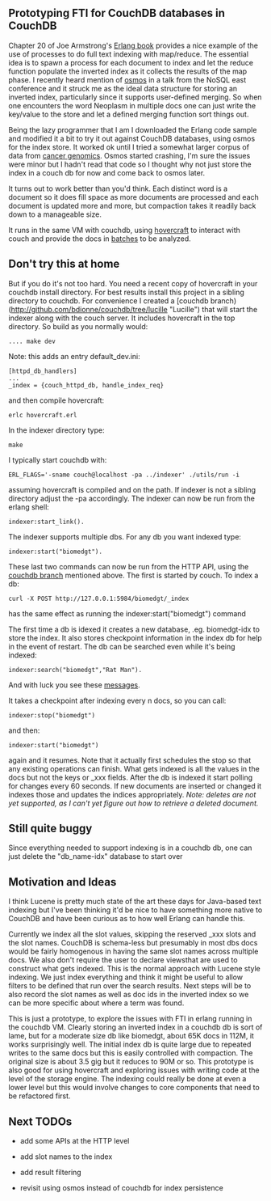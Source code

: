 ## Prototyping FTI for CouchDB databases in CouchDB

Chapter 20 of Joe Armstrong's <a href="http://www.pragprog.com/titles/jaerlang/programming-erlang">Erlang book</a> provides a nice example of the use of processes to do full text indexing with map/reduce. The essential idea is to spawn a process for each document to index and let the reduce function populate the inverted index as it collects the results of the map phase. I recently heard mention of <a href="http://dukesoferl.blogspot.com/2009/07/osmos.html">osmos</a> in a talk from the NoSQL east conference and it struck me as the ideal data structure for storing an inverted index, particularly since it supports user-defined merging. So when one encounters the word Neoplasm in multiple docs one can just write the key/value to the store and let a defined merging function sort things out.

Being the lazy programmer that I am I downloaded the Erlang code sample and modified it a bit to try it out against CouchDB databases, using osmos for the index store. It worked ok until I tried a somewhat larger corpus of data from <a href="http://bitdiddle.cloudant.com:5984/biomedgt/">cancer genomics</a>. Osmos started crashing, I'm sure the issues were minor but I hadn't read that code so I thought why not just store the index in a couch db for now and come back to osmos later. 

It turns out to work better than you'd think. Each distinct word is a document so it does fill space as more documents are processed and each document is updated more and more, but compaction takes it readily back down to a manageable size.

It runs in the same VM with couchdb, using <a href="http://github.com/jchris/hovercraft">hovercraft</a> to interact with couch and provide the docs in <a href="http://github.com/bdionne/indexer/blob/master/indexer_couchdb_crawler.erl">batches</a> to be analyzed.

## Don't try this at home

But if you do it's not too hard. You need a recent copy of hovercraft in your couchdb install directory. For best results install this project in a sibling directory to couchdb. For convenience I created a [couchdb branch)(http://github.com/bdionne/couchdb/tree/lucille "Lucille") that will start the indexer along with the couch server. It includes hovercraft in the top directory. So build as you normally would:

    .... make dev

Note: this adds an entry default_dev.ini:

    [httpd_db_handlers]
    ...
    _index = {couch_httpd_db, handle_index_req}


and then compile hovercraft:

    erlc hovercraft.erl

In the indexer directory type:

    make

I typically start couchdb with:

    ERL_FLAGS='-sname couch@localhost -pa ../indexer' ./utils/run -i

assuming hovercraft is compiled and on the path. If indexer is not a sibling directory adjust the -pa accordingly. The indexer can now be run from the erlang shell:

    indexer:start_link().

The indexer supports multiple dbs. For any db you want indexed type:

    indexer:start("biomedgt").

These last two commands can now be run from the HTTP API, using the [couchdb branch](http://github.com/bdionne/couchdb/tree/lucille "Lucille") mentioned above. The first is started by couch. To index a db:

    curl -X POST http://127.0.0.1:5984/biomedgt/_index

has the same effect as running the indexer:start("biomedgt") command

The first time a db is idexed it creates a new database, .eg. biomedgt-idx to store the index. It also stores checkpoint information in the index db for help in the event of restart. The db can be searched even while it's being indexed:

    indexer:search("biomedgt","Rat Man").
    

And with luck you see these <a href="http://gist.github.com/247784">messages</a>.

It takes a checkpoint after indexing every n docs, so you can call:

    indexer:stop("biomedgt") 

and then:

    indexer:start("biomedgt") 

again and it resumes. Note that it actually first schedules the stop so that any existing operations can finish. What gets indexed is all the values in the docs but not the keys or _xxx fields. After the db is indexed it start polling for changes every 60 seconds. If new documents are inserted or changed it indexes those and updates the indices appropriately. *Note: deletes are not yet supported, as I can't yet figure out how to retrieve a deleted document.*

## Still quite buggy

Since everything needed to support indexing is in a couchdb db, one can just delete the "db_name-idx" database to start over

## Motivation and Ideas

I think Lucene is pretty much state of the art these days for Java-based text indexing but I've been thinking it'd be nice to have something more native to CouchDB and have been curious as to how well Erlang can handle this.

Currently we index all the slot values, skipping the reserved _xxx slots and the slot names. CouchDB is schema-less but presumably in most dbs docs would be fairly homogenous in having the same slot names across multiple docs. We also don't require the user to declare viewsthat are used to construct what gets indexed. This is the normal approach with Lucene style indexing. We just index everything and think it might be useful to allow filters to be defined that run over the search results. Next steps will be to also record the slot names as well as doc ids in the inverted index so we can be more specific about where a term was found.

This is just a prototype, to explore the issues with FTI in erlang running in the couchdb VM. Clearly storing an inverted index in a couchdb db is sort of lame, but for a moderate size db like biomedgt, about 65K docs in 112M, it works surprisingly well. The initial index db is quite large due to repeated writes to the same docs but this is easily controlled with compaction. The original size is about 3.5 gig but it reduces to 90M or so. This prototype is also good for using hovercraft and exploring issues with writing code at the level of the storage engine. The indexing could really be done at even a lower level but this would involve changes to core components that need to be refactored first. 

## Next TODOs

* add some APIs at the HTTP level

* add slot names to the index

* add result filtering

* revisit using osmos instead of couchdb for index persistence






 
